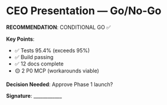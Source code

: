 # CEO Presentation — Go/No-Go

**RECOMMENDATION**: CONDITIONAL GO ✅

**Key Points**:
- ✅ Tests 95.4% (exceeds 95%)
- ✅ Build passing
- ✅ 12 docs complete
- 🟡 2 P0 MCP (workarounds viable)

**Decision Needed**: Approve Phase 1 launch?

**Signature**: ____________
